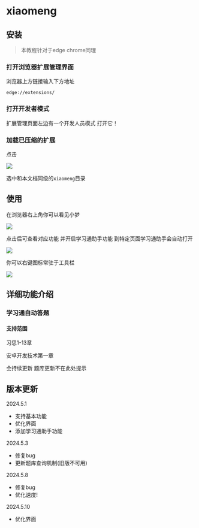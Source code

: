 # xiaomeng

## 安装

> 本教程针对于edge chrome同理

### 打开浏览器扩展管理界面

浏览器上方链接输入下方地址

```
edge://extensions/
```

### 打开开发者模式

扩展管理页面左边有一个开发人员模式 打开它！

### 加载已压缩的扩展

点击

![](https://img2.imgtp.com/2024/05/08/09g8yQlf.png)

选中和本文档同级的`xiaomeng`目录

## 使用

在浏览器右上角你可以看见小梦

![](https://img2.imgtp.com/2024/05/08/BjrbYrCd.png)

点击后可查看对应功能 并开启学习通助手功能 到特定页面学习通助手会自动打开

![](https://img2.imgtp.com/2024/05/08/C6oQYMT6.png)

你可以右键图标常驻于工具栏

![](https://img2.imgtp.com/2024/05/08/Dr6uxoyM.png)

## 详细功能介绍



### 学习通自动答题

#### 支持范围

习思1-13章

安卓开发技术第一章

会持续更新 题库更新不在此处提示

## 版本更新

2024.5.1

- 支持基本功能
- 优化界面
- 添加学习通助手功能

2024.5.3

- 修复bug
- 更新题库查询机制(旧版不可用)

2024.5.8

+ 修复bug
+ 优化速度!

2024.5.10

+ 优化界面